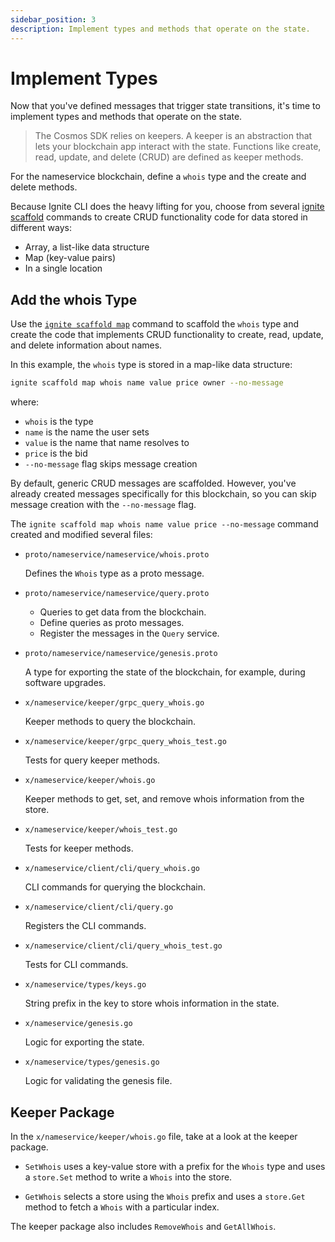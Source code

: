 ```yaml
---
sidebar_position: 3
description: Implement types and methods that operate on the state.
---
```


# Implement Types

Now that you've defined messages that trigger state transitions, it's time to
implement types and methods that operate on the state.

> The Cosmos SDK relies on keepers. A keeper is an abstraction that lets your
> blockchain app interact with the state. Functions like create, read, update,
> and delete (CRUD) are defined as keeper methods.

For the nameservice blockchain, define a `whois` type and the create and delete
methods.

Because Ignite CLI does the heavy lifting for you, choose from several [ignite
scaffold](/cli#ignite-scaffold) commands to create CRUD
functionality code for data stored in different ways:

- Array, a list-like data structure
- Map (key-value pairs)
- In a single location

## Add the whois Type

Use the [`ignite scaffold map`](/cli#ignite-scaffold-map)
command to scaffold the `whois` type and create the code that implements CRUD
functionality to create, read, update, and delete information about names.

In this example, the `whois` type is stored in a map-like data structure:

```bash
ignite scaffold map whois name value price owner --no-message
```

where:

- `whois` is the type
- `name` is the name the user sets
- `value` is the name that name resolves to
- `price` is the bid
- `--no-message` flag skips message creation

By default, generic CRUD messages are scaffolded. However, you've already
created messages specifically for this blockchain, so you can skip message
creation with the `--no-message` flag.

The `ignite scaffold map whois name value price --no-message` command created
and modified several files:

- `proto/nameservice/nameservice/whois.proto`

  Defines the `Whois` type as a proto message.

- `proto/nameservice/nameservice/query.proto`

    - Queries to get data from the blockchain.
    - Define queries as proto messages.
    - Register the messages in the `Query` service.

- `proto/nameservice/nameservice/genesis.proto`

  A type for exporting the state of the blockchain, for example, during software
  upgrades.

- `x/nameservice/keeper/grpc_query_whois.go`

  Keeper methods to query the blockchain.

- `x/nameservice/keeper/grpc_query_whois_test.go`

  Tests for query keeper methods.

- `x/nameservice/keeper/whois.go`

  Keeper methods to get, set, and remove whois information from the store.

- `x/nameservice/keeper/whois_test.go`

  Tests for keeper methods.

- `x/nameservice/client/cli/query_whois.go`

  CLI commands for querying the blockchain.

- `x/nameservice/client/cli/query.go`

  Registers the CLI commands.

- `x/nameservice/client/cli/query_whois_test.go`

  Tests for CLI commands.

- `x/nameservice/types/keys.go`

  String prefix in the key to store whois information in the state.

- `x/nameservice/genesis.go`

  Logic for exporting the state.

- `x/nameservice/types/genesis.go`

  Logic for validating the genesis file.

## Keeper Package

In the `x/nameservice/keeper/whois.go` file, take at a look at the keeper
package.

- `SetWhois` uses a key-value store with a prefix for the `Whois` type and uses
  a `store.Set` method to write a `Whois` into the store.

- `GetWhois` selects a store using the `Whois` prefix and uses a `store.Get`
  method to fetch a `Whois` with a particular index.

The keeper package also includes `RemoveWhois` and `GetAllWhois`.
